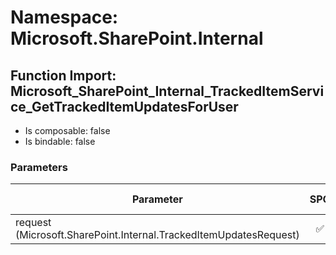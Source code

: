 # Namespace: Microsoft.SharePoint.Internal

## Function Import: Microsoft_SharePoint_Internal_TrackedItemService_GetTrackedItemUpdatesForUser

- Is composable: false
- Is bindable: false

### Parameters

Parameter | SPO | SP 2019 | SP 2016 | SP 2013
----------|:---:|:-------:|:-------:|:-------
request (Microsoft.SharePoint.Internal.TrackedItemUpdatesRequest) | ✅ | ❌ | ❌ | ❌
